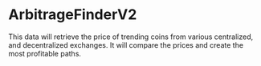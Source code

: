 # ArbitrageFinderV2
This data will retrieve the price of trending coins from various centralized, and decentralized exchanges. It will compare the prices and create the most profitable paths. 
